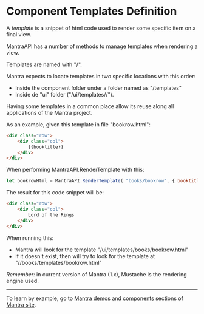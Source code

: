 # Component Templates Definition

A *template* is a snippet of html code used to render some specific item on a final view.

MantraAPI has a number of methods to manage templates when rendering a view.

Templates are named with "<component name>/<file name of the template>".

Mantra expects to locate templates in two specific locations with this order:

* Inside the component folder under a folder named as "/templates"
* Inside de "ui" folder ("/ui/templates/<component name>/"). 

Having some templates in a common place allow its reuse along all applications of the Mantra project.

As an example, given this template in file "bookrow.html":

```html
<div class="row">
    <div class="col">
        {{booktitle}}
    </div>
</div>
```

When performing MantraAPI.RenderTemplate with this:

```js
let bookrowHtml = MantraAPI.RenderTemplate( "books/bookrow", { booktitle: "Lord of the Rings})
```

The result for this code snippet will be:

```html
<div class="row">
    <div class="col">
        Lord of the Rings
    </div>
</div>
```

When running this:
* Mantra will look for the template "/ui/templates/books/bookrow.html"
* If it doesn't exist, then will try to look for the template at "/<components location>/books/templates/bookrow.html"

*Remember:* in current version of Mantra (1.x), Mustache is the rendering engine used.

***
To learn by example, go to [Mantra demos](https://www.mantrajs.com/mantrademos/showall) and [components](https://www.mantrajs.com/marketplacecomponent/components) sections of [Mantra site](https://www.mantrajs.com).